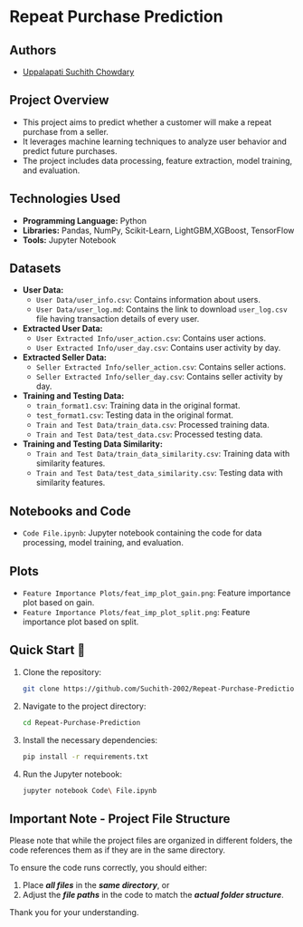 # Repeat Purchase Prediction

## Authors

- [Uppalapati Suchith Chowdary](https://github.com/Suchith-2002 "Suchith - Github")

## Project Overview

- This project aims to predict whether a customer will make a repeat purchase from a seller.
- It leverages machine learning techniques to analyze user behavior and predict future purchases.
- The project includes data processing, feature extraction, model training, and evaluation.

## Technologies Used

- **Programming Language:** Python
- **Libraries:** Pandas, NumPy, Scikit-Learn, LightGBM,XGBoost, TensorFlow
- **Tools:** Jupyter Notebook

## Datasets

- **User Data:**
  - `User Data/user_info.csv`: Contains information about users.
  - `User Data/user_log.md`: Contains the link to download `user_log.csv` file having transaction details of every user.
- **Extracted User Data:**
  - `User Extracted Info/user_action.csv`: Contains user actions.
  - `User Extracted Info/user_day.csv`: Contains user activity by day.
- **Extracted Seller Data:**
  - `Seller Extracted Info/seller_action.csv`: Contains seller actions.
  - `Seller Extracted Info/seller_day.csv`: Contains seller activity by day.
- **Training and Testing Data:**
  - `train_format1.csv`: Training data in the original format.
  - `test_format1.csv`: Testing data in the original format.
  - `Train and Test Data/train_data.csv`: Processed training data.
  - `Train and Test Data/test_data.csv`: Processed testing data.
- **Training and Testing Data Similarity:**
  - `Train and Test Data/train_data_similarity.csv`: Training data with similarity features.
  - `Train and Test Data/test_data_similarity.csv`: Testing data with similarity features.

## Notebooks and Code

- `Code File.ipynb`: Jupyter notebook containing the code for data processing, model training, and evaluation.

## Plots

- `Feature Importance Plots/feat_imp_plot_gain.png`: Feature importance plot based on gain.
- `Feature Importance Plots/feat_imp_plot_split.png`: Feature importance plot based on split.

## Quick Start 🚀

1. Clone the repository:

   ```bash
   git clone https://github.com/Suchith-2002/Repeat-Purchase-Prediction.git
   ```
2. Navigate to the project directory:

   ```bash
   cd Repeat-Purchase-Prediction
   ```
3. Install the necessary dependencies:

   ```bash
   pip install -r requirements.txt
   ```
4. Run the Jupyter notebook:

   ```bash
   jupyter notebook Code\ File.ipynb
   ```

## Important Note - Project File Structure

Please note that while the project files are organized in different folders, the code references them as if they are in the same directory.

To ensure the code runs correctly, you should either:

1. Place ***all files*** in the ***same directory***, or
2. Adjust the ***file paths*** in the code to match the ***actual folder structure***.

Thank you for your understanding.
